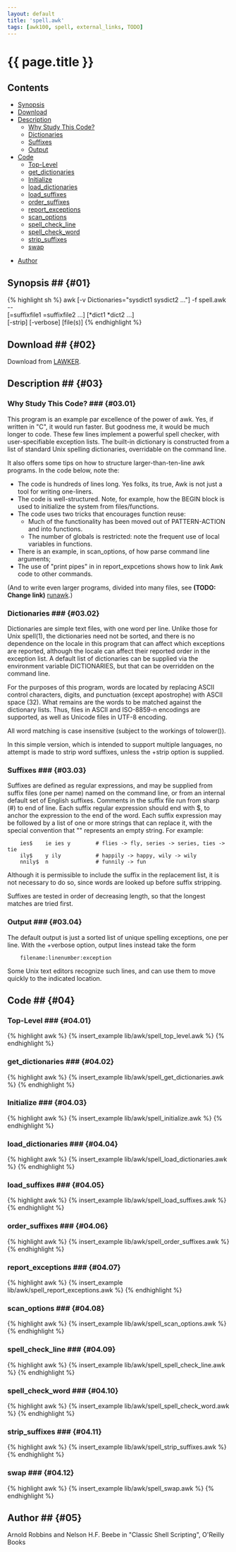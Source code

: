 ```yaml
---
layout: default
title: 'spell.awk'
tags: [awk100, spell, external_links, TODO]
---
```


# {{ page.title }}

## Contents

+ [Synopsis](#01)
+ [Download](#02)
+ [Description](#03)
	* [Why Study This Code?](#03.01)
	* [Dictionaries](#03.02)
	* [Suffixes](#03.03)
	* [Output](#03.04)
+ [Code](#04)
	* [Top-Level](#04.01)
	* [get_dictionaries](#04.02)
	* [Initialize](#04.03)
	* [load_dictionaries](#04.04)
	* [load_suffixes](#04.05)
	* [order_suffixes](#04.06)
	* [report_exceptions](#04.07)
	* [scan_options](#04.08)
	* [spell_check_line](#04.09)
	* [spell_check_word](#04.10)
	* [strip_suffixes](#04.11)
	* [swap](#04.12)
* [Author](#05)

## Synopsis ## {#01}

{% highlight sh %}
awk [-v Dictionaries="sysdict1 sysdict2 ..."] -f spell.awk -- \
    [=suffixfile1 =suffixfile2 ...] [*dict1 *dict2 ...] \
    [-strip] [-verbose] [file(s)]
{% endhighlight %}

## Download ## {#02}

Download from [LAWKER][1].

## Description ## {#03}

### Why Study This Code? ### {#03.01}

This program is an example par excellence of the power of awk. Yes, if
written in "C", it would run faster. But goodness me, it would be much
longer to code.  These few lines implement a powerful spell checker, with
user-specifiable exception lists. The built-in dictionary is constructed
from a list of standard Unix spelling dictionaries, overridable on the
command line.

It also offers some tips on how to structure larger-than-ten-line awk programs.
In the code below, note the:

+ The code is hundreds of lines long. Yes folks, its true, Awk is not just a
  tool for writing one-liners.
+ The code is well-structured. Note, for example, how the BEGIN block is used
  to initialize the system from files/functions.
+ The code uses two tricks that encourages function reuse:
    * Much of the functionality has been moved out of PATTERN-ACTION and into
      functions.
    * The number of globals is restricted: note the frequent use of local
      variables in functions.
+ There is an example, in scan_options, of how parse command line arguments;
+ The use of "print pipes" in in report_expcetions shows how to link Awk code
  to other commands.

(And to write even larger programs, divided into many files, see
**(TODO: Change link)** [runawk][2].)

### Dictionaries ### {#03.02}

Dictionaries are simple text files, with one word per line. Unlike those
for Unix spell(1), the dictionaries need not be sorted, and there is no
dependence on the locale in this program that can affect which exceptions
are reported, although the locale can affect their reported order in
the exception list. A default list of dictionaries can be supplied via
the environment variable DICTIONARIES, but that can be overridden on
the command line.

For the purposes of this program, words are located by replacing ASCII
control characters, digits, and punctuation (except apostrophe) with
ASCII space (32).  What remains are the words to be matched against
the dictionary lists. Thus, files in ASCII and ISO-8859-n encodings are
supported, as well as Unicode files in UTF-8 encoding.

All word matching is case insensitive (subject to the workings of tolower()).

In this simple version, which is intended to support multiple languages, no
attempt is made to strip word suffixes, unless the +strip option is supplied.

### Suffixes ### {#03.03}

Suffixes are defined as regular expressions, and may be supplied from
suffix files (one per name) named on the command line, or from an internal
default set of English suffixes. Comments in the suffix file run from
sharp (#) to end of line. Each suffix regular expression should end with
$, to anchor the expression to the end of the word. Each suffix expression
may be followed by a list of one or more strings that can replace it, with
the special convention that "" represents an empty string. For example:

        ies$    ie ies y        # flies -> fly, series -> series, ties -> tie
        ily$    y ily           # happily -> happy, wily -> wily
        nnily$  n               # funnily -> fun

Although it is permissible to include the suffix in the replacement
list, it is not necessary to do so, since words are looked up before
suffix stripping.

Suffixes are tested in order of decreasing length, so that the longest
matches are tried first.

### Output ### {#03.04}

The default output is just a sorted list of unique spelling exceptions,
one per line. With the +verbose option, output lines instead take the form

        filename:linenumber:exception

Some Unix text editors recognize such lines, and can use them to move
quickly to the indicated location.

## Code ## {#04}

### Top-Level ### {#04.01}

{% highlight awk %}
{% insert_example lib/awk/spell_top_level.awk %}
{% endhighlight %}

### get_dictionaries ### {#04.02}

{% highlight awk %}
{% insert_example lib/awk/spell_get_dictionaries.awk %}
{% endhighlight %}

### Initialize ### {#04.03}

{% highlight awk %}
{% insert_example lib/awk/spell_initialize.awk %}
{% endhighlight %}

### load_dictionaries ### {#04.04}

{% highlight awk %}
{% insert_example lib/awk/spell_load_dictionaries.awk %}
{% endhighlight %}

### load_suffixes ### {#04.05}

{% highlight awk %}
{% insert_example lib/awk/spell_load_suffixes.awk %}
{% endhighlight %}

### order_suffixes ### {#04.06}

{% highlight awk %}
{% insert_example lib/awk/spell_order_suffixes.awk %}
{% endhighlight %}

### report_exceptions ### {#04.07}

{% highlight awk %}
{% insert_example lib/awk/spell_report_exceptions.awk %}
{% endhighlight %}

### scan_options ### {#04.08}

{% highlight awk %}
{% insert_example lib/awk/spell_scan_options.awk %}
{% endhighlight %}

### spell_check_line ### {#04.09}

{% highlight awk %}
{% insert_example lib/awk/spell_spell_check_line.awk %}
{% endhighlight %}

### spell_check_word ### {#04.10}

{% highlight awk %}
{% insert_example lib/awk/spell_spell_check_word.awk %}
{% endhighlight %}

### strip_suffixes ### {#04.11}

{% highlight awk %}
{% insert_example lib/awk/spell_strip_suffixes.awk %}
{% endhighlight %}

### swap ### {#04.12}

{% highlight awk %}
{% insert_example lib/awk/spell_swap.awk %}
{% endhighlight %}

## Author ## {#05}

Arnold Robbins and Nelson H.F. Beebe in "Classic Shell Scripting",
O'Reilly Books

[1]: http://lawker.googlecode.com/svn/fridge/lib/awk/spell.awk
[2]: http://awk.info/?tools/runawk
